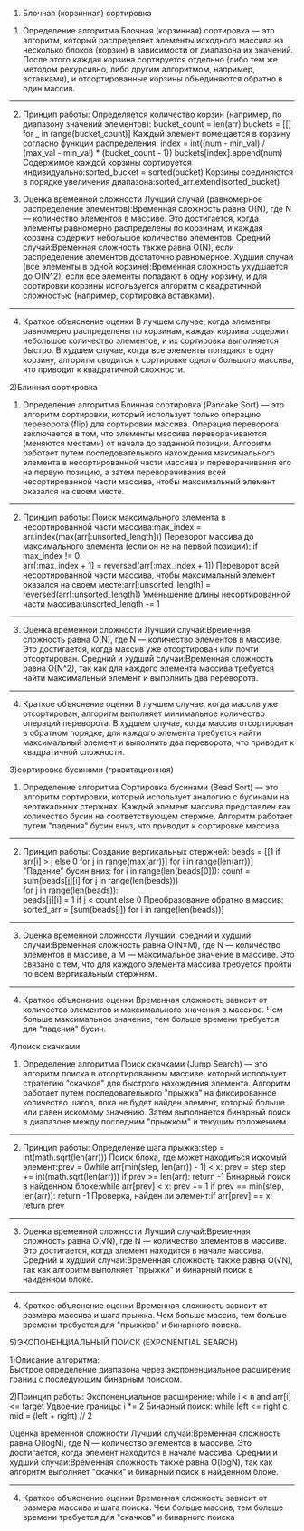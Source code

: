 1) Блочная (корзинная) сортировка

   
1. Определение алгоритма
Блочная (корзинная) сортировка — это алгоритм, который распределяет элементы исходного массива на несколько блоков (корзин) в зависимости от диапазона их значений. После этого каждая корзина сортируется отдельно (либо тем же методом рекурсивно, либо другим алгоритмом, например, вставками), и отсортированные корзины объединяются обратно в один массив.
________________________________________
2. Принцип работы:
	Определяется количество корзин (например, по диапазону значений элементов):
bucket_count = len(arr)
buckets = [[] for _ in range(bucket_count)]
	Каждый элемент помещается в корзину согласно функции распределения:
index = int((num - min_val) / (max_val - min_val) * (bucket_count - 1))
buckets[index].append(num)
	Содержимое каждой корзины сортируется индивидуально:sorted_bucket = sorted(bucket)
	Корзины соединяются в порядке увеличения диапазона:sorted_arr.extend(sorted_bucket)

3. Оценка временной сложности
	Лучший случай (равномерное распределение элементов):Временная сложность равна O(N), где N — количество элементов в массиве. Это достигается, когда элементы равномерно распределены по корзинам, и каждая корзина содержит небольшое количество элементов.
	Средний случай:Временная сложность также равна O(N), если распределение элементов достаточно равномерное.
	Худший случай (все элементы в одной корзине):Временная сложность ухудшается до O(N^2), если все элементы попадают в одну корзину, и для сортировки корзины используется алгоритм с квадратичной сложностью (например, сортировка вставками).
________________________________________
4. Краткое объяснение оценки
	В лучшем случае, когда элементы равномерно распределены по корзинам, каждая корзина содержит небольшое количество элементов, и их сортировка выполняется быстро.
	В худшем случае, когда все элементы попадают в одну корзину, алгоритм сводится к сортировке одного большого массива, что приводит к квадратичной сложности.



2)Блинная сортировка



1. Определение алгоритма
Блинная сортировка (Pancake Sort) — это алгоритм сортировки, который использует только операцию переворота (flip) для сортировки массива. Операция переворота заключается в том, что элементы массива переворачиваются (меняются местами) от начала до заданной позиции. Алгоритм работает путем последовательного нахождения максимального элемента в несортированной части массива и переворачивания его на первую позицию, а затем переворачивания всей несортированной части массива, чтобы максимальный элемент оказался на своем месте.
________________________________________
2. Принцип работы:
	Поиск максимального элемента в несортированной части массива:max_index = arr.index(max(arr[:unsorted_length]))
	Переворот массива до максимального элемента (если он не на первой позиции):
	if max_index != 0:   
	     arr[:max_index + 1] = reversed(arr[:max_index + 1])
	Переворот всей несортированной части массива, чтобы максимальный элемент оказался на своем месте:arr[:unsorted_length] = reversed(arr[:unsorted_length])
	Уменьшение длины несортированной части массива:unsorted_length -= 1
________________________________________
3. Оценка временной сложности
	Лучший случай:Временная сложность равна O(N), где N — количество элементов в массиве. Это достигается, когда массив уже отсортирован или почти отсортирован.
	Средний и худший случаи:Временная сложность равна O(N^2), так как для каждого элемента массива требуется найти максимальный элемент и выполнить два переворота.
________________________________________
4. Краткое объяснение оценки
	В лучшем случае, когда массив уже отсортирован, алгоритм выполняет минимальное количество операций переворота.
	В худшем случае, когда массив отсортирован в обратном порядке, для каждого элемента требуется найти максимальный элемент и выполнить два переворота, что приводит к квадратичной сложности.




3)сортировка бусинами (гравитационная)



1. Определение алгоритма
Сортировка бусинами (Bead Sort) — это алгоритм сортировки, который использует аналогию с бусинами на вертикальных стержнях. Каждый элемент массива представлен как количество бусин на соответствующем стержне. Алгоритм работает путем "падения" бусин вниз, что приводит к сортировке массива.
________________________________________
2. Принцип работы:
	Создание вертикальных стержней:
	beads = [[1 if arr[i] > j else 0 for j in range(max(arr))] for i in range(len(arr))]
	"Падение" бусин вниз:
for i in range(len(beads[0])): 
  count = sum(beads[j][i] for j in range(len(beads)))  
   for j in range(len(beads)):      
        beads[j][i] = 1 if j < count else 0
	Преобразование обратно в массив:
sorted_arr = [sum(beads[i]) for i in range(len(beads))]
________________________________________
3. Оценка временной сложности
	Лучший, средний и худший случаи:Временная сложность равна O(N×M), где N — количество элементов в массиве, а M — максимальное значение в массиве. Это связано с тем, что для каждого элемента массива требуется пройти по всем вертикальным стержням.
________________________________________
4. Краткое объяснение оценки
	Временная сложность зависит от количества элементов и максимального значения в массиве. Чем больше максимальное значение, тем больше времени требуется для "падения" бусин.



4)поиск скачками



1. Определение алгоритма
Поиск скачками (Jump Search) — это алгоритм поиска в отсортированном массиве, который использует стратегию "скачков" для быстрого нахождения элемента. Алгоритм работает путем последовательного "прыжка" на фиксированное количество шагов, пока не будет найден элемент, который больше или равен искомому значению. Затем выполняется бинарный поиск в диапазоне между последним "прыжком" и текущим положением.
________________________________________
2. Принцип работы:
	Определение шага прыжка:step = int(math.sqrt(len(arr)))
	Поиск блока, где может находиться искомый элемент:prev = 0while arr[min(step, len(arr)) - 1] < x:    prev = step    step += int(math.sqrt(len(arr)))    if prev >= len(arr):        return -1
	Бинарный поиск в найденном блоке:while arr[prev] < x:    prev += 1    if prev == min(step, len(arr)):        return -1
	Проверка, найден ли элемент:if arr[prev] == x:    return prev
________________________________________
3. Оценка временной сложности
	Лучший случай:Временная сложность равна O(√N), где N — количество элементов в массиве. Это достигается, когда элемент находится в начале массива.
	Средний и худший случаи:Временная сложность также равна O(√N), так как алгоритм выполняет "прыжки" и бинарный поиск в найденном блоке.
________________________________________
4. Краткое объяснение оценки
	Временная сложность зависит от размера массива и шага прыжка. Чем больше массив, тем больше времени требуется для "прыжков" и бинарного поиска.



5)ЭКСПОНЕНЦИАЛЬНЫЙ ПОИСК (EXPONENTIAL SEARCH)





1)Описание алгоритма:  
Быстрое определение диапазона через экспоненциальное расширение границ с последующим бинарным поиском.

2)Принцип работы:
 Экспоненциальное расширение: while i < n and arr[i] <= target
 Удвоение границы: i *= 2
 Бинарный поиск: while left <= right с mid = (left + right) // 2

Оценка временной сложности
	Лучший случай:Временная сложность равна O(log⁡N), где N — количество элементов в массиве. Это достигается, когда элемент находится в начале массива.
	Средний и худший случаи:Временная сложность также равна O(log⁡N), так как алгоритм выполняет "скачки" и бинарный поиск в найденном блоке.
________________________________________
4. Краткое объяснение оценки
	Временная сложность зависит от размера массива и шага поиска. Чем больше массив, тем больше времени требуется для "скачков" и бинарного поиска
